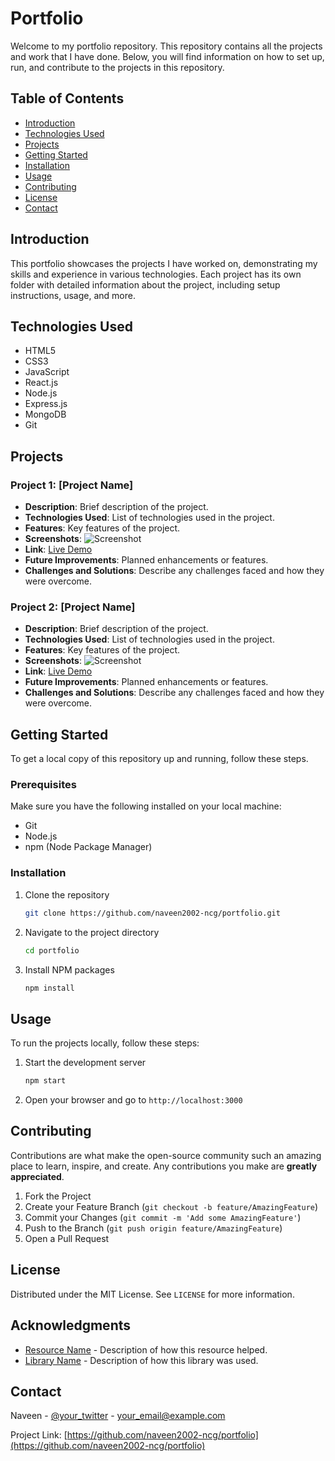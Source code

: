# Portfolio

Welcome to my portfolio repository. This repository contains all the projects and work that I have done. Below, you will find information on how to set up, run, and contribute to the projects in this repository.

## Table of Contents
- [Introduction](#introduction)
- [Technologies Used](#technologies-used)
- [Projects](#projects)
- [Getting Started](#getting-started)
- [Installation](#installation)
- [Usage](#usage)
- [Contributing](#contributing)
- [License](#license)
- [Contact](#contact)

## Introduction
This portfolio showcases the projects I have worked on, demonstrating my skills and experience in various technologies. Each project has its own folder with detailed information about the project, including setup instructions, usage, and more.

## Technologies Used
- HTML5
- CSS3
- JavaScript
- React.js
- Node.js
- Express.js
- MongoDB
- Git

## Projects

### Project 1: [Project Name]
- **Description**: Brief description of the project.
- **Technologies Used**: List of technologies used in the project.
- **Features**: Key features of the project.
- **Screenshots**: ![Screenshot](screenshot-url)
- **Link**: [Live Demo](http://example.com)
- **Future Improvements**: Planned enhancements or features.
- **Challenges and Solutions**: Describe any challenges faced and how they were overcome.

### Project 2: [Project Name]
- **Description**: Brief description of the project.
- **Technologies Used**: List of technologies used in the project.
- **Features**: Key features of the project.
- **Screenshots**: ![Screenshot](screenshot-url)
- **Link**: [Live Demo](http://example.com)
- **Future Improvements**: Planned enhancements or features.
- **Challenges and Solutions**: Describe any challenges faced and how they were overcome.

## Getting Started
To get a local copy of this repository up and running, follow these steps.

### Prerequisites
Make sure you have the following installed on your local machine:
- Git
- Node.js
- npm (Node Package Manager)

### Installation
1. Clone the repository
   ```sh
   git clone https://github.com/naveen2002-ncg/portfolio.git
   ```
2. Navigate to the project directory
   ```sh
   cd portfolio
   ```
3. Install NPM packages
   ```sh
   npm install
   ```

## Usage
To run the projects locally, follow these steps:

1. Start the development server
   ```sh
   npm start
   ```
2. Open your browser and go to `http://localhost:3000`

## Contributing
Contributions are what make the open-source community such an amazing place to learn, inspire, and create. Any contributions you make are **greatly appreciated**.

1. Fork the Project
2. Create your Feature Branch (`git checkout -b feature/AmazingFeature`)
3. Commit your Changes (`git commit -m 'Add some AmazingFeature'`)
4. Push to the Branch (`git push origin feature/AmazingFeature`)
5. Open a Pull Request

## License
Distributed under the MIT License. See `LICENSE` for more information.

## Acknowledgments
- [Resource Name](resource-url) - Description of how this resource helped.
- [Library Name](library-url) - Description of how this library was used.

## Contact
Naveen - [@your_twitter](https://twitter.com/your_twitter) - your_email@example.com

Project Link: [https://github.com/naveen2002-ncg/portfolio](https://github.com/naveen2002-ncg/portfolio)
